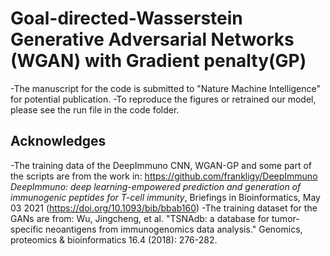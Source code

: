 # Goal-directed-Wasserstein Generative Adversarial Networks (WGAN) with Gradient penalty(GP)
-The manuscript for the code is submitted to "Nature Machine Intelligence" for potential publication.
-To reproduce the figures or retrained our model, please see the run file in the code folder.
## Acknowledges
-The training data of the DeepImmuno CNN, WGAN-GP and some part of the scripts are from the work in: https://github.com/frankligy/DeepImmuno
*DeepImmuno: deep learning-empowered prediction and generation of immunogenic peptides for T-cell immunity*, Briefings in Bioinformatics, May 03 2021 (https://doi.org/10.1093/bib/bbab160)
-The training dataset for the GANs are from:
Wu, Jingcheng, et al. "TSNAdb: a database for tumor-specific neoantigens from immunogenomics data analysis." Genomics, proteomics & bioinformatics 16.4 (2018): 276-282.
